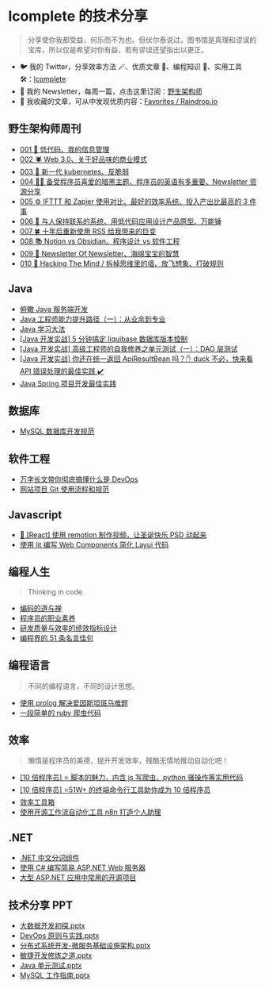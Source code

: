 # lcomplete 的技术分享

> 分享使你我都受益，何乐而不为也。但伏尔泰说过，图书馆是真理和谬误的宝库，所以仅是希望对你有益，若有谬误还望指出以更正。

- 🐦 我的 Twitter，分享效率方法 🪄、优质文章 📑、编程知识 🎹、实用工具 🛠️：[lcomplete](https://twitter.com/lcomplete_wild)
- 📧 我的 Newsletter，每周一篇，点击这里订阅：[野生架构师](https://www.getrevue.co/profile/lcomplete)
- 📘 我收藏的文章，可从中发现优质内容：[Favorites / Raindrop.io](https://raindrop.io/lcomplete/favorites-23073692)

<!-- ## Hello World

> 打开计算机编程这扇大门。

* [计算机编程：自底向上方法](docs/world/自底向上方法.md)  -->

## 野生架构师周刊

- [001 🐣 低代码、我的信息管理](docs/letter/001.md)
- [002 🕷 Web 3.0、关于好品味的商业模式](docs/letter/002.md)
- [003 🐂 新一代 kubernetes、反脆弱](docs/letter/003.md)
- [004 🧛‍♂ 备受程序员喜爱的暗黑主题、程序员的英语有多重要、Newsletter 资源分享](docs/letter/004.md)
- [005 ⚙️ IFTTT 和 Zapier 使用对比、最好的效率系统、投入产出比最高的 3 件事](docs/letter/005.md)
- [006 📒 与人保持联系的系统、用低代码应用设计产品原型、万能锤](docs/letter/006.md)
- [007 🍀 十年后重新使用 RSS 给我带来的巨变](docs/letter/007.md)
- [008 📚 Notion vs Obsidian、程序设计 vs 软件工程](docs/letter/008.md)
- [009 🌈 Newsletter Of Newsletter、海绵宝宝的智慧](docs/letter/009.md)
- [010 🚀 Hacking The Mind / 拆掉思维里的墙、放飞想象、打破规则](docs/letter/010.md)

## Java

- [俯瞰 Java 服务端开发](docs/java/俯瞰Java服务端开发.md)
- [Java 工程师能力提升路径（一）：从业余到专业](docs/java/part_one_of_java_engineer_path.md)
- [Java 学习大法](docs/java/java_study_way.md)
- [\[Java 开发实战\] 5 分钟搞定 liquibase 数据库版本控制](docs/java/liquibase.md)
- [\[Java 开发实战\] 高级工程师的自我修养之单元测试（一）：DAO 层测试](docs/java/unit_test.md)
- [\[Java 开发实战\] 你还在统一返回 ApiResultBean 吗？✋ duck 不必，快来看 API 错误处理的最佳实践 ✔️](docs/java/api_error_handling.md)
- [Java Spring 项目开发最佳实践](docs/java/spring_best_practice.md)

## 数据库

- [MySQL 数据库开发规范](docs/db/mysql_standard.md)

## 软件工程

- [万字长文带你彻底搞懂什么是 DevOps](docs/engineering/devops.md)
- [网站项目 Git 使用流程和规范](docs/engineering/gitflow.md)

## Javascript

- [🎄 [React] 使用 remotion 制作视频，让圣诞快乐 PSD 动起来](docs/js/remotion.md)
- [使用 lit 编写 Web Components 简化 Layui 代码](docs/js/lit_layui.md)

## 编程人生

> Thinking in code.

- [编码的道与禅](docs/thinking/编码的道与禅.md)
- [程序员的职业素养](docs/thinking/程序员的职业素养.md)
- [研发质量与效率的绩效指标设计](docs/thinking/coder_kpi.md)
- [编程界的 51 条名言佳句](docs/thinking/quotes.md)

<!-- ## 架构 -->

## 编程语言

> 不同的编程语言，不同的设计思想。

- [使用 prolog 解决爱因斯坦斑马难题](docs/lang/使用prolog解决爱因斯坦斑马难题.md)
- [一段简单的 ruby 爬虫代码](docs/lang/一段简单的ruby爬虫代码.md)

## 效率

> 懒惰是程序员的美德，提升开发效率，残酷无情地推动自动化吧！

- [\[10 倍程序员\] ⭐ 脚本的魅力，内含 js 写爬虫、python 骚操作等实用代码](docs/10x/script.md)
- [\[10 倍程序员\] ⭐51W+ 的终端命令行工具助你成为 10 倍程序员](docs/10x/terminal.md)
- [效率工具箱](docs/tools/我的效率工具箱.md)
- [使用开源工作流自动化工具 n8n 打造个人助理](docs/tools/n8n.md)

## .NET

- [.NET 中文分词组件](https://github.com/lcomplete/WordSegmentation)
- [使用 C# 编写简易 ASP.NET Web 服务器](https://lcomplete.github.io/blog/2013/07/16/use-csharp-write-aspnet-web-server/)
- [大型 ASP.NET 应用中常用的开源项目](https://lcomplete.github.io/blog/2013/09/22/asp-dot-net-common-open-source-project/)

## 技术分享 PPT

- [大数据开发初探.pptx](https://github.com/lcomplete/TechShare/blob/master/docs/ppt/大数据开发初探.pptx)
- [DevOps 原则与实践.pptx](https://github.com/lcomplete/TechShare/blob/master/docs/ppt/DevOps%20%E5%8E%9F%E5%88%99%E4%B8%8E%E5%AE%9E%E8%B7%B5.pptx)
- [分布式系统开发-微服务基础设施架构.pptx](https://github.com/lcomplete/TechShare/blob/master/docs/java/%E5%88%86%E5%B8%83%E5%BC%8F%E7%B3%BB%E7%BB%9F%E5%BC%80%E5%8F%91-%E5%BE%AE%E6%9C%8D%E5%8A%A1%E5%9F%BA%E7%A1%80%E8%AE%BE%E6%96%BD%E6%9E%B6%E6%9E%84.pptx)
- [敏捷开发修炼之道.pptx](https://github.com/lcomplete/TechShare/blob/master/docs/thinking/%E6%95%8F%E6%8D%B7%E5%BC%80%E5%8F%91%E4%BF%AE%E7%82%BC%E4%B9%8B%E9%81%93.pptx)
- [Java 单元测试.pptx](https://github.com/lcomplete/TechShare/blob/master/docs/java/java%E5%8D%95%E5%85%83%E6%B5%8B%E8%AF%95.pptx)
- [MySQL 工作指南.pptx](https://github.com/lcomplete/TechShare/blob/master/docs/db/MySQL%20%E5%B7%A5%E4%BD%9C%E6%8C%87%E5%8D%97.pptx)
